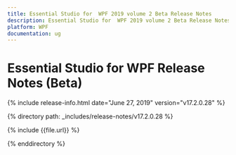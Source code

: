 ```yaml
---
title: Essential Studio for  WPF 2019 volume 2 Beta Release Notes  
description: Essential Studio for  WPF 2019 volume 2 Beta Release Notes  
platform: WPF
documentation: ug
---
```


# Essential Studio for  WPF  Release Notes (Beta)  

{% include release-info.html date="June 27, 2019"  version="v17.2.0.28" %} 


{% directory path: _includes/release-notes/v17.2.0.28 %}

{% include {{file.url}} %}

{% enddirectory %}